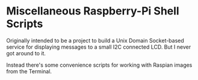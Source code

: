Miscellaneous Raspberry-Pi Shell Scripts
==========================
Originally intended to be a project to build a Unix Domain Socket-based service for displaying messages to a small I2C connected LCD.
But I never got around to it.

Instead there's some convenience scripts for working with Raspian images from the Terminal.
